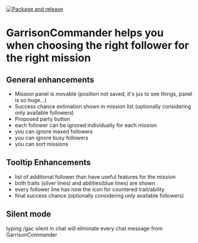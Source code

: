 [![Package and release](https://github.com/alarofrunetotem/GarrisonCommander/actions/workflows/main.yml/badge.svg?branch=master&event=push)](https://github.com/alarofrunetotem/GarrisonCommander/actions/workflows/main.yml)

# GarrisonCommander helps you when choosing the right follower for the right mission
## General enhancements 
* Mission panel is movable (position not saved, it's jus to see things, panel is so huge...)
* Success chance extimation shown in mission list (optionally considering only available followers)
* Proposed party button
* each follower can be ignored individually for each mission
* you can ignore maxed followers
* you can ignore busy followers
* you can sort missions
## Tooltip Enhancements 
* list of additional follower than have useful features for the mission
* both traits (silver lines) and abilities(blue lines) are shown
* every follower line has now the icon for countered trait/ability
* final success chance (optionally considering only available followers)
## Silent mode
typing /gac silent in chat will eliminate every chat message from GarrisonCommander
